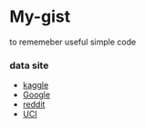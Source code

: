 # My-gist
to rememeber useful simple code

### data site
* [kaggle](https://www.kaggle.com/datasets)
* [Google](https://toolbox.google.com/datasetsearch)
* [reddit](https://www.reddit.com/r/datasets)
* [UCI](https://archive.ics.uci.edu/ml/)
